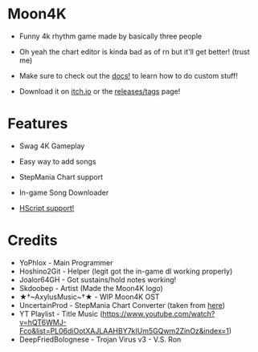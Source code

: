 # Moon4K

* Funny 4k rhythm game made by basically three people

* Oh yeah the chart editor is kinda bad as of rn but it'll get better! (trust me)

* Make sure to check out the [docs!](https://github.com/Celestial-Studioz/Moon4K/tree/main/docs) to learn how to do custom stuff!

* Download it on [itch.io](https://yophlox.itch.io/moon4k) or the [releases/tags](https://github.com/yophlox/Moon4K/tags) page!

# Features

* Swag 4K Gameplay

* Easy way to add songs

* StepMania Chart support

* In-game Song Downloader

* [HScript support!](https://github.com/Celestial-Studioz/Moon4K/tree/main/docs/HScript.md)

# Credits

* YoPhlox - Main Programmer
* Hoshino2Git - Helper (legit got the in-game dl working properly)
* Joalor64GH - Got sustains/hold notes working!
* Skdoobep - Artist (Made the Moon4K logo)
* ★†~AxylusMusic~†★ - WIP Moon4K OST 
* UncertainProd - StepMania Chart Converter (taken from [here](https://github.com/UncertainProd/SMToPsychFNF-Web))
* YT Playlist - Title Music (https://www.youtube.com/watch?v=hQT6WMJ-Fco&list=PL06diOotXAJLAAHBY7kIUm5GQwm2ZinOz&index=1)
* DeepFriedBolognese - Trojan Virus v3 - V.S. Ron
